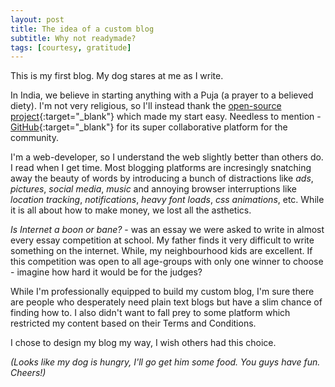 ```yaml
---
layout: post
title: The idea of a custom blog
subtitle: Why not readymade?
tags: [courtesy, gratitude]
---
```


This is my first blog. My dog stares at me as I write.

In India, we believe in starting anything with a Puja (a prayer to a believed diety). I'm not very religious, so I'll instead thank the [open-source project](https://github.com/daattali/beautiful-jekyll){:target="_blank"} which made my start easy. Needless to mention - [GitHub](https://github.com){:target="_blank"} for its super collaborative platform for the community.

I'm a web-developer, so I understand the web slightly better than others do. I read when I get time. Most blogging platforms are incresingly snatching away the beauty of words by introducing a bunch of distractions like *ads*, *pictures*, *social media*, *music* and annoying browser interruptions like *location tracking*, *notifications*, *heavy font loads*, *css animations*, etc. While it is all about how to make money, we lost all the asthetics.

*Is Internet a boon or bane?* - was an essay we were asked to write in almost every essay competition at school. My father finds it very difficult to write something on the internet. While, my neighbourhood kids are excellent. If this competition was open to all age-groups with only one winner to choose - imagine how hard it would be for the judges?

While I'm professionally equipped to build my custom blog, I'm sure there are people who desperately need plain text blogs but have a slim chance of finding how to. I also didn't want to fall prey to some platform which restricted my content based on their Terms and Conditions.

I chose to design my blog my way, I wish others had this choice.

*(Looks like my dog is hungry, I'll go get him some food. You guys have fun. Cheers!)*

